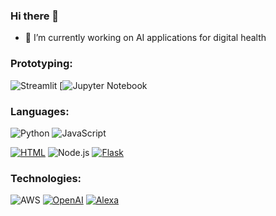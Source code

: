### Hi there 👋
- 🔭 I’m currently working on AI applications for digital health

### Prototyping:
![Streamlit](https://img.shields.io/badge/Streamlit?&logo=Streamlit)
[![Jupyter Notebook](https://img.shields.io/badge/Jupyter-Notebook?&logo=Jupyter)

### Languages: 
![Python](https://img.shields.io/badge/-Python-000?&logo=Python)
![JavaScript](https://img.shields.io/badge/-JavaScript-000?&logo=JavaScript)

[![HTML](https://img.shields.io/badge/HTML-5-orange.svg)](https://www.w3.org/TR/html52/)
![Node.js](https://img.shields.io/badge/-Node.js-000?&logo=node.js)
[![Flask](https://img.shields.io/badge/Flask-2.x-lightgrey.svg)](https://flask.palletsprojects.com/)

### Technologies:
![AWS](https://img.shields.io/badge/-AWS-000?&logo=Amazon-AWS&logoColor=F90)
[![OpenAI](https://img.shields.io/badge/OpenAI-GPT--3-orange.svg)](https://openai.com/)
[![Alexa](https://img.shields.io/badge/Alexa-Skill-blueviolet.svg)](https://developer.amazon.com/en-US/alexa)

